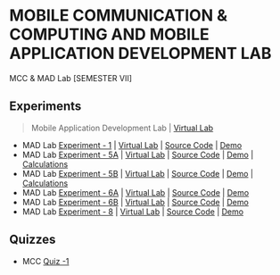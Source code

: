 # MOBILE COMMUNICATION & COMPUTING AND MOBILE APPLICATION DEVELOPMENT LAB
 MCC & MAD Lab [SEMESTER VII]
       
## Experiments

  >Mobile Application Development Lab | [Virtual Lab](http://vlabs.iitkgp.ac.in/fcmc/index.html)

  - MAD Lab [Experiment - 1](https://github.com/Amey-Thakur/MOBILE-COMMUNICATION-AND-COMPUTING-AND-MOBILE-APPLICATION-DEVELOPMENT-LAB/blob/main/Experiments/Experiment%20-%201/AMEY_B-50_EXPERIMENT-1.pdf) | [Virtual Lab](http://vlabs.iitkgp.ac.in/fcmc/exp1/index.html) | [Source Code](https://github.com/Amey-Thakur/MOBILE-COMMUNICATION-AND-COMPUTING-AND-MOBILE-APPLICATION-DEVELOPMENT-LAB/tree/main/Experiments/Experiment%20-%201/Source%20Code) | [Demo](https://github.com/Amey-Thakur/MOBILE-COMMUNICATION-AND-COMPUTING-AND-MOBILE-APPLICATION-DEVELOPMENT-LAB/blob/main/Experiments/Experiment%20-%201/Experiment-1.avi)
  - MAD Lab [Experiment - 5A](https://github.com/Amey-Thakur/MOBILE-COMMUNICATION-AND-COMPUTING-AND-MOBILE-APPLICATION-DEVELOPMENT-LAB/blob/main/Experiments/Experiment%20-%205/AMEY_B-50_EXPERIMENT-5A.pdf) | [Virtual Lab](http://vlabs.iitkgp.ac.in/fcmc/exp5/index.html) | [Source Code](https://github.com/Amey-Thakur/MOBILE-COMMUNICATION-AND-COMPUTING-AND-MOBILE-APPLICATION-DEVELOPMENT-LAB/tree/main/Experiments/Experiment%20-%205/Source%20Code) | [Demo](https://github.com/Amey-Thakur/MOBILE-COMMUNICATION-AND-COMPUTING-AND-MOBILE-APPLICATION-DEVELOPMENT-LAB/blob/main/Experiments/Experiment%20-%205/Experiment-5A.avi) | [Calculations](https://github.com/Amey-Thakur/MOBILE-COMMUNICATION-AND-COMPUTING-AND-MOBILE-APPLICATION-DEVELOPMENT-LAB/blob/main/Experiments/Experiment%20-%205/AMEY_B-50_CALCULATIONS_EXPERIMENT-5.pdf)
  - MAD Lab [Experiment - 5B](https://github.com/Amey-Thakur/MOBILE-COMMUNICATION-AND-COMPUTING-AND-MOBILE-APPLICATION-DEVELOPMENT-LAB/blob/main/Experiments/Experiment%20-%205/AMEY_B-50_EXPERIMENT-5B.pdf) | [Virtual Lab](http://vlabs.iitkgp.ac.in/fcmc/exp5/index.html) | [Source Code](https://github.com/Amey-Thakur/MOBILE-COMMUNICATION-AND-COMPUTING-AND-MOBILE-APPLICATION-DEVELOPMENT-LAB/tree/main/Experiments/Experiment%20-%205/Source%20Code) | [Demo](https://github.com/Amey-Thakur/MOBILE-COMMUNICATION-AND-COMPUTING-AND-MOBILE-APPLICATION-DEVELOPMENT-LAB/blob/main/Experiments/Experiment%20-%205/Experiment-5B.avi) | [Calculations](https://github.com/Amey-Thakur/MOBILE-COMMUNICATION-AND-COMPUTING-AND-MOBILE-APPLICATION-DEVELOPMENT-LAB/blob/main/Experiments/Experiment%20-%205/AMEY_B-50_CALCULATIONS_EXPERIMENT-5.pdf)
  - MAD Lab [Experiment - 6A](https://github.com/Amey-Thakur/MOBILE-COMMUNICATION-AND-COMPUTING-AND-MOBILE-APPLICATION-DEVELOPMENT-LAB/blob/main/Experiments/Experiment%20-%206/AMEY_B-50_EXPERIMENT-6A.pdf) | [Virtual Lab](http://vlabs.iitkgp.ac.in/fcmc/exp6/index.html) | [Source Code](https://github.com/Amey-Thakur/MOBILE-COMMUNICATION-AND-COMPUTING-AND-MOBILE-APPLICATION-DEVELOPMENT-LAB/tree/main/Experiments/Experiment%20-%206/Source%20Code) | [Demo](https://github.com/Amey-Thakur/MOBILE-COMMUNICATION-AND-COMPUTING-AND-MOBILE-APPLICATION-DEVELOPMENT-LAB/blob/main/Experiments/Experiment%20-%206/Experiment-6A.avi)
  - MAD Lab [Experiment - 6B](https://github.com/Amey-Thakur/MOBILE-COMMUNICATION-AND-COMPUTING-AND-MOBILE-APPLICATION-DEVELOPMENT-LAB/blob/main/Experiments/Experiment%20-%206/AMEY_B-50_EXPERIMENT-6B.pdf) | [Virtual Lab](http://vlabs.iitkgp.ac.in/fcmc/exp6/index.html) | [Source Code](https://github.com/Amey-Thakur/MOBILE-COMMUNICATION-AND-COMPUTING-AND-MOBILE-APPLICATION-DEVELOPMENT-LAB/tree/main/Experiments/Experiment%20-%206/Source%20Code) | [Demo](https://github.com/Amey-Thakur/MOBILE-COMMUNICATION-AND-COMPUTING-AND-MOBILE-APPLICATION-DEVELOPMENT-LAB/blob/main/Experiments/Experiment%20-%206/Experiment-6B.avi)
  - MAD Lab [Experiment - 8](https://github.com/Amey-Thakur/MOBILE-COMMUNICATION-AND-COMPUTING-AND-MOBILE-APPLICATION-DEVELOPMENT-LAB/blob/main/Experiments/Experiment%20-%208/AMEY_B-50_EXPERIMENT-8.pdf) | [Virtual Lab](http://vlabs.iitkgp.ac.in/fcmc/exp8/index.html) | [Source Code](https://github.com/Amey-Thakur/MOBILE-COMMUNICATION-AND-COMPUTING-AND-MOBILE-APPLICATION-DEVELOPMENT-LAB/tree/main/Experiments/Experiment%20-%208/Source%20Code) | [Demo](https://github.com/Amey-Thakur/MOBILE-COMMUNICATION-AND-COMPUTING-AND-MOBILE-APPLICATION-DEVELOPMENT-LAB/blob/main/Experiments/Experiment%20-%208/Experiment-8.avi)

## Quizzes

  - MCC [Quiz -1](https://github.com/Amey-Thakur/MOBILE-COMMUNICATION-AND-COMPUTING-AND-MOBILE-APPLICATION-DEVELOPMENT-LAB/blob/main/Quizzes/MCC%20Quiz-1.pdf)
